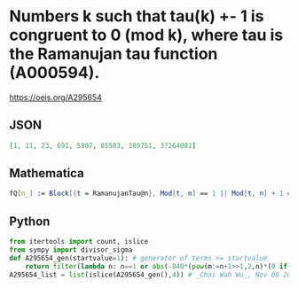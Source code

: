 # Numbers k such that tau\(k\) \+\- 1 is congruent to 0 \(mod k\), where tau is the Ramanujan tau function \(A000594\)\.
https://oeis.org/A295654
## JSON
```JSON
[1, 11, 23, 691, 5807, 85583, 189751, 37264081]
```
## Mathematica
```Mathematica
fQ[n_] := Block[{t = RamanujanTau@n}, Mod[t, n] == 1 || Mod[t, n] + 1 == n]; (* _Robert G. Wilson v_, Nov 25 2017 *)
```
## Python
```Python
from itertools import count, islice
from sympy import divisor_sigma
def A295654_gen(startvalue=1): # generator of terms >= startvalue
    return filter(lambda n: n==1 or abs(-840*(pow(m:=n+1>>1,2,n)*(0 if n&1 else pow(m*divisor_sigma(m),2,n))+(sum(pow(i,4,n)*divisor_sigma(i)*divisor_sigma(n-i) for i in range(1,m))<<1)) % n)==1, count(max(startvalue,1)))
A295654_list = list(islice(A295654_gen(),4)) # _Chai Wah Wu_, Nov 08 2022
```
